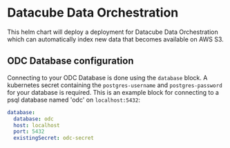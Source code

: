 # Datacube Data Orchestration

This helm chart will deploy a deployment for Datacube Data Orchestration which can automatically index new data that becomes available on AWS S3.

## ODC Database configuration
Connecting to your ODC Database is done using the `database` block. A kubernetes secret containing the `postgres-username` and `postgres-password` for your database is required. This is an example block for connecting to a psql database named 'odc' on `localhost:5432`:
```YAML
database:
  database: odc
  host: localhost
  port: 5432
  existingSecret: odc-secret
```
